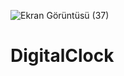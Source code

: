 ![Ekran Görüntüsü (37)](https://user-images.githubusercontent.com/79789978/216675658-2064745c-b47f-40c6-ba2e-d8702a10f491.png)
# DigitalClock

